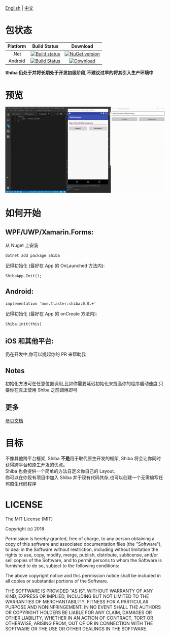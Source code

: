 [English](README.md) | [中文](README.zh.md)
# 包状态  
| Platform |  Build Status |  Download |
|:---:|:---:|:---:|
| .Net |[![Build status](https://ci.appveyor.com/api/projects/status/2qp96xf35naduen7?svg=true)](https://ci.appveyor.com/project/Tlaster/shiba) | [![NuGet version](https://badge.fury.io/nu/Shiba.svg)](https://badge.fury.io/nu/Shiba)|
| Android |[![Build Status](https://travis-ci.com/Tlaster/Shiba.svg?branch=master)](https://travis-ci.com/Tlaster/Shiba)|[![Download](https://api.bintray.com/packages/tlaster/Shiba/Shiba/images/download.svg)](https://bintray.com/tlaster/Shiba/Shiba/_latestVersion) |  

**Shiba 仍处于并将长期处于开发初级阶段,不建议过早的将其引入生产环境中** 

# 预览
![showcase](image/showcase.gif)

# 如何开始

## WPF/UWP/Xamarin.Forms:
从 Nuget 上安装
```
dotnet add package Shiba
```
记得初始化 (最好在 App 的 OnLaunched 方法内):  
```
ShibaApp.Init();
```

## Android:
```
implementation 'moe.tlaster:shiba:0.0.+'
```
记得初始化 (最好在 App 的 onCreate 方法内):  
```
Shiba.init(this)
```

## iOS 和其他平台:
仍在开发中,你可以提起你的 PR 来帮助我

## Notes
初始化方法可在任意位置调用,比如你需要延迟初始化来提高你的程序启动速度,只要你在真正使用 Shiba 之前调用即可

## 更多
[参见文档](doc/GettingStart.zh.md)

# 目标
不像其他跨平台框架, Shiba **不是**用于取代原生开发的框架, Shiba 将会让你同时获得跨平台和原生开发的优点。  
Shiba 也会提供一个简单的方法自定义你自己的 Layout。  
你可以在你现有项目中加入 Shiba 并于现有代码共存,也可以创建一个无需编写任何原生代码程序  

# LICENSE
The MIT License (MIT)

Copyright (c) 2018

Permission is hereby granted, free of charge, to any person obtaining a copy of this software and associated documentation files (the "Software"), to deal in the Software without restriction, including without limitation the rights to use, copy, modify, merge, publish, distribute, sublicense, and/or sell copies of the Software, and to permit persons to whom the Software is furnished to do so, subject to the following conditions:

The above copyright notice and this permission notice shall be included in all copies or substantial portions of the Software.

THE SOFTWARE IS PROVIDED "AS IS", WITHOUT WARRANTY OF ANY KIND, EXPRESS OR IMPLIED, INCLUDING BUT NOT LIMITED TO THE WARRANTIES OF MERCHANTABILITY, FITNESS FOR A PARTICULAR PURPOSE AND NONINFRINGEMENT. IN NO EVENT SHALL THE AUTHORS OR COPYRIGHT HOLDERS BE LIABLE FOR ANY CLAIM, DAMAGES OR OTHER LIABILITY, WHETHER IN AN ACTION OF CONTRACT, TORT OR OTHERWISE, ARISING FROM, OUT OF OR IN CONNECTION WITH THE SOFTWARE OR THE USE OR OTHER DEALINGS IN THE SOFTWARE.
